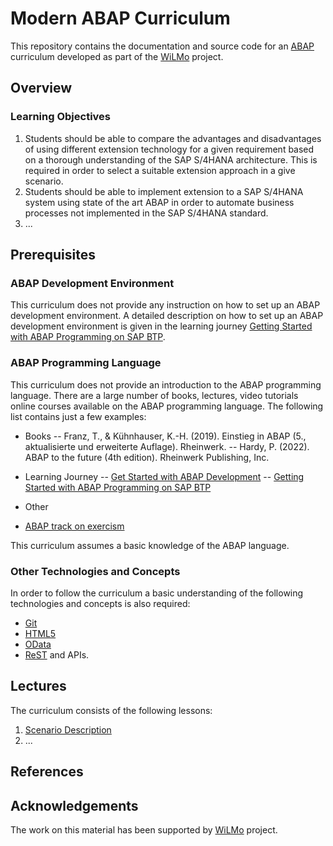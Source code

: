 # Modern ABAP Curriculum

This repository contains the documentation and source code for an [ABAP](https://en.wikipedia.org/wiki/ABAP)
curriculum developed as part of the [WiLMo](https://www.dh.nrw/kooperationen/OERContent.nrw%202021-95) project.

## Overview

### Learning Objectives

1. Students should be able to compare the advantages and disadvantages of using different extension technology for a given requirement
   based on a thorough understanding of the SAP S/4HANA architecture. This is required in order to select
   a suitable extension approach in a give scenario.
1. Students should be able to implement extension to a SAP S/4HANA system using state of the art ABAP in order to
   automate business processes not implemented in the SAP S/4HANA standard.
1. ...

## Prerequisites

### ABAP Development Environment

This curriculum does not provide any instruction on how to set up an ABAP development environment.
A detailed description on how to set up an ABAP development environment is given in the learning journey
[Getting Started with ABAP Programming on SAP BTP](https://learning.sap.com/learning-journey/get-started-with-abap-programming-on-sap-btp).

### ABAP Programming Language

This curriculum does not provide an introduction to the ABAP programming language. There are a large number
of books, lectures, video tutorials online courses available on the ABAP programming language. The following
list contains just a few examples:

- Books
  -- Franz, T., & Kühnhauser, K.-H. (2019). Einstieg in ABAP (5., aktualisierte und erweiterte Auflage). Rheinwerk.
  -- Hardy, P. (2022). ABAP to the future (4th edition). Rheinwerk Publishing, Inc.

- Learning Journey
  -- [Get Started with ABAP Development](https://developers.sap.com/mission.abap-dev-get-started.html)
  -- [Getting Started with ABAP Programming on SAP BTP](https://learning.sap.com/learning-journey/get-started-with-abap-programming-on-sap-btp)

- Other
- [ABAP track on exercism](https://exercism.org/tracks/abap)

This curriculum assumes a basic knowledge of the ABAP language.

### Other Technologies and Concepts

In order to follow the curriculum a basic understanding of the following technologies and concepts is also required:

- [Git](https://en.wikipedia.org/wiki/Git)
- [HTML5](https://en.wikipedia.org/wiki/HTML5)
- [OData](https://www.odata.org/)
- [ReST](https://en.wikipedia.org/wiki/Representational_state_transfer) and APIs.

## Lectures

The curriculum consists of the following lessons:

1. [Scenario Description](./docs/scenario_description.md)
1. ...

## References

## Acknowledgements

The work on this material has been supported by [WiLMo](https://www.dh.nrw/kooperationen/OERContent.nrw%202021-95) project.
